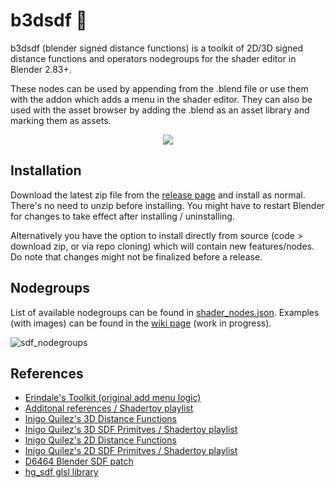 # b3dsdf 🧰

b3dsdf (blender signed distance functions) is a toolkit of 2D/3D signed distance functions and operators nodegroups for the shader editor in Blender 2.83+.

These nodes can be used by appending from the .blend file or use them with the addon which adds a menu in the shader editor. They can also be used with the asset browser by adding the .blend as an asset library and marking them as assets.

<p align="center">
  <img src="https://user-images.githubusercontent.com/830253/165154162-406dca54-cd5c-43df-9bee-9344113d2f13.gif">
</p>

## Installation

Download the latest zip file from the [release page](https://github.com/williamchange/b3dsdf/releases) and install as normal. There's no need to unzip before installing. You might have to restart Blender for changes to take effect after installing / uninstalling.

Alternatively you have the option to install directly from source (code > download zip, or via repo cloning) which will contain new features/nodes. Do note that changes might not be finalized before a release.

## Nodegroups

List of available nodegroups can be found in [shader_nodes.json](https://github.com/williamchange/b3dsdf/blob/master/shader_nodes.json). Examples (with images) can be found in the [wiki page](https://github.com/williamchange/b3dsdf/wiki/Examples) (work in progress).

![sdf_nodegroups](https://user-images.githubusercontent.com/830253/168462498-19cd9d93-9212-48d6-a7ff-876a1f22fbc7.png)

## References

- [Erindale's Toolkit (original add menu logic)](https://erindale.gumroad.com/l/erintools)
- [Additonal references / Shadertoy playlist](https://www.shadertoy.com/playlist/7cjGR1)
- [Inigo Quilez's 3D Distance Functions](https://iquilezles.org/articles/distfunctions/)
- [Inigo Quilez's 3D SDF Primitves / Shadertoy playlist](https://www.shadertoy.com/playlist/43cXRl)
- [Inigo Quilez's 2D Distance Functions](https://www.iquilezles.org/www/articles/distfunctions2d/distfunctions2d.htm)
- [Inigo Quilez's 2D SDF Primitves / Shadertoy playlist](https://www.shadertoy.com/playlist/MXdSRf)
- [D6464 Blender SDF patch](https://developer.blender.org/D6464)
- [hg_sdf glsl library](https://mercury.sexy/hg_sdf/)
